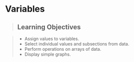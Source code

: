 
# Variables


> ## Learning Objectives

> *   Assign values to variables.
> *   Select individual values and subsections from data.
> *   Perform operations on arrays of data.
> *   Display simple graphs.



